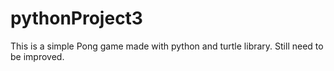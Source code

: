 ﻿# pythonProject3
This is a simple Pong game made with python and turtle library.
Still need to be improved.
